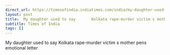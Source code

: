 ```yaml
---
direct_url: https://timesofindia.indiatimes.com/india/my-daughter-used-say-kolkata-rape-murder-victims-mother-pens-emotional-letter/articleshow/113118076.cms
layout: post
title:  My daughter used to say       Kolkata rape-murder victim s mother pens emotional letter
subtitle: Times of India
tags: []
---
```


 My daughter used to say       Kolkata rape-murder victim s mother pens emotional letter
